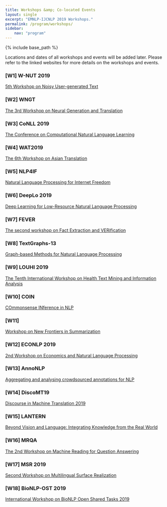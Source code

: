 ```yaml
---
title: Workshops &amp; Co-located Events
layout: single
excerpt: "EMNLP-IJCNLP 2019 Workshops."
permalink: /program/workshops/
sidebar:
    nav: "program"
---
```

{% include base_path %}

Locations and dates of all workshops and events will be added later. Please refer to the linked websites for more details on the workshops and events.

<!-- ## October 31 &amp; November 1 -->

### \[W1\] W-NUT 2019
[5th Workshop on Noisy User-generated Text](http://noisy-text.github.io/) 
<!-- Insert one-sentence summary maybe -->

### \[W2\] WNGT
[The 3rd Workshop on Neural Generation and Translation](https://sites.google.com/view/wngt18/home) 
<!-- Insert one-sentence summary maybe -->

### \[W3\] CoNLL 2019 
[The Conference on Computational Natural Language Learning](http://www.conll.org) 
<!-- is a top-tier conference, yearly organized by SIGNLL (ACL's Special Interest Group on Natural Language Learning).   -->

<!-- ## October 31 -->

### \[W4\] WAT2019
[The 6th Workshop on Asian Translation](http://lotus.kuee.kyoto-u.ac.jp/WAT/) 
<!-- Insert one-sentence summary maybe -->

### \[W5\] NLP4IF
[Natural Language Processing for Internet Freedom ](http://netsci.montclair.edu/nlp4if/) 
<!-- Insert one-sentence summary maybe -->

### \[W6\] DeepLo 2019
[Deep Learning for Low-Resource Natural Language Processing](https://sites.google.com/view/deeplo19/) 
<!-- Insert one-sentence summary maybe -->

### \[W7\] FEVER
[The second workshop on Fact Extraction and VERification](http://fever.ai) 
<!-- Insert one-sentence summary maybe -->

### \[W8\] TextGraphs-13
[Graph-based Methods for Natural Language Processing](https://sites.google.com/view/textgraphs2019) 
<!-- Insert one-sentence summary maybe -->

### \[W9\] LOUHI 2019
[The Tenth International Workshop on Health Text Mining and Information Analysis](http://louhi2019.fbk.eu/) 
<!-- Insert one-sentence summary maybe -->

### \[W10\] COIN
[COmmonsense INference in NLP](http://www.coli.uni-saarland.de/~mroth/COIN/) 
<!-- Insert one-sentence summary maybe -->

### \[W11\] 
[Workshop on New Frontiers in Summarization](https://summarization2019.github.io/) 
<!-- Insert one-sentence summary maybe -->

### \[W12\] ECONLP 2019
[2nd Workshop on Economics and Natural Language Processing](https://julielab.de/econlp/2019) 
<!-- Insert one-sentence summary maybe -->

### \[W13\] AnnoNLP
[Aggregating and analysing crowdsourced annotations for NLP](http://dali.eecs.qmul.ac.uk/annonlp) 
<!-- Insert one-sentence summary maybe -->

### \[W14\] DiscoMT19
[Discourse in Machine Translation 2019](https://www.idiap.ch/workshop/DiscoMT) 
<!-- Insert one-sentence summary maybe -->

### \[W15\] LANTERN
[Beyond Vision and Language: Integrating Knowledge from the Real World](https://www.lantern.uni-saarland.de/) 
<!-- Insert one-sentence summary maybe -->

### \[W16\] MRQA
[The 2nd Workshop on Machine Reading for Question Answering](https://mrqa.github.io/) 
<!-- Insert one-sentence summary maybe -->

### \[W17\] MSR 2019
[Second Workshop on Multilingual Surface Realization](http://taln.upf.edu/pages/msr2019-ws/) 
<!-- Insert one-sentence summary maybe -->

### \[W18\] BioNLP-OST 2019
[International Workshop on BioNLP Open Shared Tasks 2019](http://2019.bionlp-ost.org) 
<!-- Insert one-sentence summary maybe -->
